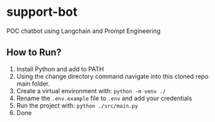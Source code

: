 # support-bot
POC chatbot using Langchain and Prompt Engineering

## How to Run?

1. Install Python and add to PATH
2. Using the change directory command navigate into this cloned repo main folder.
3. Create a virtual environment with: `python -m venv ./`
4. Rename the `.env.example` file to `.env` and add your credentials
5. Run the project with: `python ./src/main.py`
6. Done
